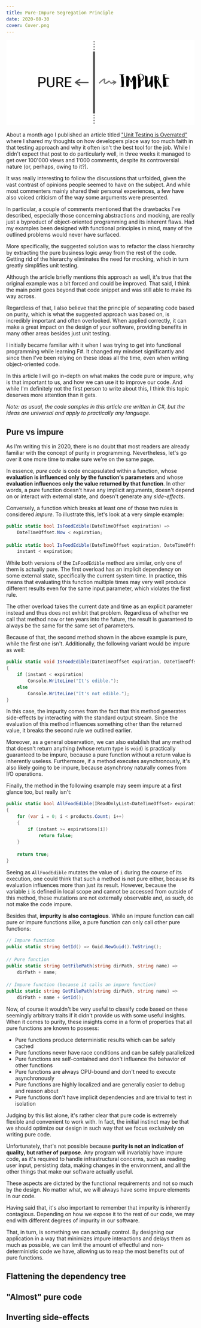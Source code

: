 ```yaml
---
title: Pure-Impure Segregation Principle
date: 2020-08-30
cover: Cover.png
---
```


![cover](Cover.png)

About a month ago I published an article titled ["Unit Testing is Overrated"](/blog/unit-testing-is-overrated) where I shared my thoughts on how developers place way too much faith in that testing approach and why it often isn't the best tool for the job. While I didn't expect that post to do particularly well, in three weeks it managed to get over 100'000 views and 1'000 comments, despite its controversial nature (or, perhaps, owing to it?).

It was really interesting to follow the discussions that unfolded, given the vast contrast of opinions people seemed to have on the subject. And while most commenters mainly shared their personal experiences, a few have also voiced criticism of the way some arguments were presented.

In particular, a couple of comments mentioned that the drawbacks I've described, especially those concerning abstractions and mocking, are really just a byproduct of object-oriented programming and its inherent flaws. Had my examples been designed with functional principles in mind, many of the outlined problems would never have surfaced.

More specifically, the suggested solution was to refactor the class hierarchy by extracting the pure business logic away from the rest of the code. Getting rid of the hierarchy eliminates the need for mocking, which in turn greatly simplifies unit testing.

Although the article briefly mentions this approach as well, it's true that the original example was a bit forced and could be improved. That said, I think the main point goes beyond that code snippet and was still able to make its way across.

Regardless of that, I also believe that the principle of separating code based on purity, which is what the suggested approach was based on, is incredibly important and often overlooked. When applied correctly, it can make a great impact on the design of your software, providing benefits in many other areas besides just unit testing.

I initially became familiar with it when I was trying to get into functional programming while learning F#. It changed my mindset significantly and since then I've been relying on these ideas all the time, even when writing object-oriented code.

In this article I will go in-depth on what makes the code pure or impure, why is that important to us, and how we can use it to improve our code. And while I'm definitely not the first person to write about this, I think this topic deserves more attention than it gets.

_Note: as usual, the code samples in this article are written in C#, but the ideas are universal and apply to practically any language._

## Pure vs impure

As I'm writing this in 2020, there is no doubt that most readers are already familiar with the concept of purity in programming. Nevertheless, let's go over it one more time to make sure we're on the same page.

In essence, _pure code_ is code encapsulated within a function, whose **evaluation is influenced only by the function's parameters** and whose **evaluation influences only the value returned by that function**. In other words, a pure function doesn't have any implicit arguments, doesn't depend on or interact with external state, and doesn't generate any _side-effects_.

Conversely, a function which breaks at least one of those two rules is considered _impure_. To illustrate this, let's look at a very simple example:

```csharp
public static bool IsFoodEdible(DateTimeOffset expiration) =>
    DateTimeOffset.Now < expiration;

public static bool IsFoodEdible(DateTimeOffset expiration, DateTimeOffset instant) =>
    instant < expiration;
```

While both versions of the `IsFoodEdible` method are similar, only one of them is actually pure. The first overload has an implicit dependency on some external state, specifically the current system time. In practice, this means that evaluating this function multiple times may very well produce different results even for the same input parameter, which violates the first rule.

The other overload takes the current date and time as an explicit parameter instead and thus does not exhibit that problem. Regardless of whether we call that method now or ten years into the future, the result is guaranteed to always be the same for the same set of parameters.

Because of that, the second method shown in the above example is pure, while the first one isn't. Additionally, the following variant would be impure as well:

```csharp
public static void IsFoodEdible(DateTimeOffset expiration, DateTimeOffset instant)
{
    if (instant < expiration)
        Console.WriteLine("It's edible.");
    else
        Console.WriteLine("It's not edible.");
}
```

In this case, the impurity comes from the fact that this method generates side-effects by interacting with the standard output stream. Since the evaluation of this method influences something other than the returned value, it breaks the second rule we outlined earlier.

Moreover, as a general observation, we can also establish that any method that doesn't return anything (whose return type is `void`) is practically guaranteed to be impure, because a pure function without a return value is inherently useless. Furthermore, if a method executes asynchronously, it's also likely going to be impure, because asynchrony naturally comes from I/O operations.

Finally, the method in the following example may seem impure at a first glance too, but really isn't:

```csharp
public static bool AllFoodEdible(IReadOnlyList<DateTimeOffset> expirations, DateTimeOffset instant)
{
    for (var i = 0; i < products.Count; i++)
    {
        if (instant >= expirations[i])
            return false;
    }

    return true;
}
```

Seeing as `AllFoodEdible` mutates the value of `i` during the course of its execution, one could think that such a method is not pure either, because its evaluation influences more than just its result. However, because the variable `i` is defined in local scope and cannot be accessed from outside of this method, these mutations are not externally observable and, as such, do not make the code impure.

Besides that, **impurity is also contagious**. While an impure function can call pure or impure functions alike, a pure function can only call other pure functions:

```csharp
// Impure function
public static string GetId() => Guid.NewGuid().ToString();

// Pure function
public static string GetFilePath(string dirPath, string name) =>
    dirPath + name;

// Impure function (because it calls an impure function)
public static string GetFilePath(string dirPath, string name) =>
    dirPath + name + GetId();
```

Now, of course it wouldn't be very useful to classify code based on these seemingly arbitrary traits if it didn't provide us with some useful insights. When it comes to purity, these insights come in a form of properties that all pure functions are known to possess:

- Pure functions produce deterministic results which can be safely cached
- Pure functions never have race conditions and can be safely parallelized
- Pure functions are self-contained and don't influence the behavior of other functions
- Pure functions are always CPU-bound and don't need to execute asynchronously
- Pure functions are highly localized and are generally easier to debug and reason about
- Pure functions don't have implicit dependencies and are trivial to test in isolation

Judging by this list alone, it's rather clear that pure code is extremely flexible and convenient to work with. In fact, the initial instinct may be that we should optimize our design in such way that we focus exclusively on writing pure code.

Unfortunately, that's not possible because **purity is not an indication of quality, but rather of purpose**. Any program will invariably have impure code, as it's required to handle infrastructural concerns, such as reading user input, persisting data, making changes in the environment, and all the other things that make our software actually useful.

These aspects are dictated by the functional requirements and not so much by the design. No matter what, we will always have some impure elements in our code.

Having said that, it's also important to remember that impurity is inherently contagious. Depending on how we expose it to the rest of our code, we may end with different degrees of impurity in our software.

That, in turn, is something we can actually control. By designing our application in a way that minimizes impure interactions and delays them as much as possible, we can limit the amount of effectful and non-deterministic code we have, allowing us to reap the most benefits out of pure functions.

## Flattening the dependency tree

## "Almost" pure code

## Inverting side-effects
